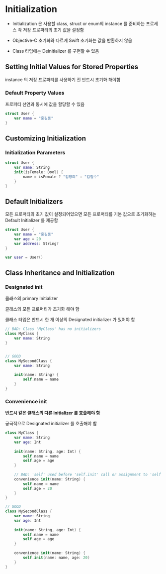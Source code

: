 # Initialization

* Initialization 은 사용할 class, struct or enum의 instance 를 준비하는 프로세스
  각 저장 프로퍼티의 초기 값을 설정함

* Objective-C 초기화와 다르게 Swift 초기화는 값을 반환하지 않음

* Class 타입에는 Deinitializer 를 구현할 수 있음

## 

## Setting Initial Values for Stored Properties

instance 의 저장 프로퍼티를 사용하기 전 반드시 초기화 해야함

### Default Property Values

프로퍼티 선언과 동시에 값을 할당할 수 있음

```swift
struct User {
    var name = "홍길동"
}
```

## 

## Customizing Initialization

### Initialization Parameters

```swift
struct User {
    var name: String
    init(isFemale: Bool) {
        name = isFemale ? "김영희" : "김철수"
    }
}
```



## Default Initializers

모든 프로퍼티의 초기 값이 설정되어있으면 모든 프로퍼티를 기본 값으로 초기화하는 Default Initializer 를 제공함

```swift
struct User {
    var name = "홍길동"
    var age = 20
    var address: String?
}

var user = User()
```



## Class Inheritance and Initialization

### Designated init

클래스의 primary Initializer

클래스의 모든 프로퍼티가 초기화 해야 함

클래스 타입은 반드시 한 개 이상의 Designated initializer 가 있어야 함

```swift
// BAD: Class 'MyClass' has no initializers
class MyClass {
    var name: String
}


// GOOD
class MySecondClass {
    var name: String
    
    init(name: String) {
        self.name = name
    }
}
```

### Convenience init

**반드시 같은 클래스의 다른 Initializer 를 호출해야 함**

궁극적으로 Designated initializer 를 호출해야 함

```swift
class MyClass {
    var name: String
    var age: Int
    
    init(name: String, age: Int) {
        self.name = name
        self.age = age
    }
    
    // BAD: 'self' used before 'self.init' call or assignment to 'self'
    convenience init(name: String) {
        self.name = name
        self.age = 20
    }
}

// GOOD
class MySecondClass {
    var name: String
    var age: Int
    
    init(name: String, age: Int) {
        self.name = name
        self.age = age
    }
    
    convenience init(name: String) {
        self.init(name: name, age: 20)
    }
}


```
